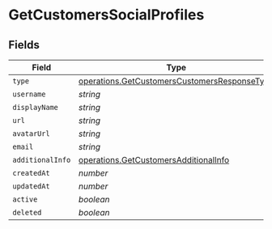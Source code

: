 # GetCustomersSocialProfiles


## Fields

| Field                                                                                                        | Type                                                                                                         | Required                                                                                                     | Description                                                                                                  |
| ------------------------------------------------------------------------------------------------------------ | ------------------------------------------------------------------------------------------------------------ | ------------------------------------------------------------------------------------------------------------ | ------------------------------------------------------------------------------------------------------------ |
| `type`                                                                                                       | [operations.GetCustomersCustomersResponseType](../../models/operations/getcustomerscustomersresponsetype.md) | :heavy_minus_sign:                                                                                           | N/A                                                                                                          |
| `username`                                                                                                   | *string*                                                                                                     | :heavy_minus_sign:                                                                                           | N/A                                                                                                          |
| `displayName`                                                                                                | *string*                                                                                                     | :heavy_minus_sign:                                                                                           | N/A                                                                                                          |
| `url`                                                                                                        | *string*                                                                                                     | :heavy_minus_sign:                                                                                           | N/A                                                                                                          |
| `avatarUrl`                                                                                                  | *string*                                                                                                     | :heavy_minus_sign:                                                                                           | N/A                                                                                                          |
| `email`                                                                                                      | *string*                                                                                                     | :heavy_minus_sign:                                                                                           | N/A                                                                                                          |
| `additionalInfo`                                                                                             | [operations.GetCustomersAdditionalInfo](../../models/operations/getcustomersadditionalinfo.md)               | :heavy_minus_sign:                                                                                           | N/A                                                                                                          |
| `createdAt`                                                                                                  | *number*                                                                                                     | :heavy_minus_sign:                                                                                           | N/A                                                                                                          |
| `updatedAt`                                                                                                  | *number*                                                                                                     | :heavy_minus_sign:                                                                                           | N/A                                                                                                          |
| `active`                                                                                                     | *boolean*                                                                                                    | :heavy_minus_sign:                                                                                           | N/A                                                                                                          |
| `deleted`                                                                                                    | *boolean*                                                                                                    | :heavy_minus_sign:                                                                                           | N/A                                                                                                          |